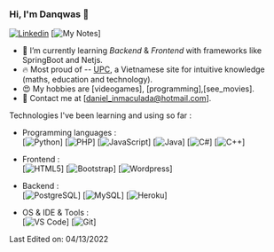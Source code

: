 ### Hi, I'm Danqwas 👋 

[![Linkedin](https://img.shields.io/badge/-LinkedIn-blue?style=flat&logo=Linkedin&logoColor=white&link=https://www.linkedin.com/in/dinhanhthi/)](https://www.linkedin.com/in/daniel-jes%C3%BAs-echegaray-apac-a21942228/)
[![My Notes](https://img.shields.io/badge/-My%20Notes-009e22?style=flat&logo=data:image/png;base64,iVBORw0KGgoAAAANSUhEUgAAAA4AAAARCAQAAABHwVUUAAAAxklEQVQYlYWROw6BQRSFp1LRW4BaqUCswAJsQYJoJDQsAI0VSIgIpUKjIgqxAIlGoSXexPNz+ecvMDi3uvnmzD0zVymFkwI9ui/Vo4JH4SDEhE9diSkCZMkzZ0Wblq6pwBspJdcGWUgzJEqDOk3S1DTES5IyGwbi37FmL0eqNnQToc+RMQkZkCVHnI4NXYQZcZZmz/ZZOy429JGhJIHepQP5ZeKn/jr1zJMZWmkPZmi9c/ktUNCAtNP625kZ/tqKeuQtmvd5B5bhnUU8EVlfAAAAAElFTkSuQmCC&link=https://dinhanhthi.com/notes)]


- 🌱 I’m currently learning *Backend* & *Frontend* with frameworks like SpringBoot and Netjs.
- 🔥 Most proud of -- [UPC](https://www.upc.edu.pe/), a Vietnamese site for intuitive knowledge (maths, education and technology).
- 😍 My hobbies are [videogames], [programming],[see_movies].
- 💌 Contact me at [daniel_inmaculada@hotmail.com].

Technologies I've been learning and using so far :

- Programming languages : <br />
    [![Python](http://img.shields.io/badge/-Python-eee?style=flat-square&logo=python&logoColor#F7BD2F)]
    [![PHP](http://img.shields.io/badge/-PHP-eee?style=flat-square&logo=php&logoColor=4951aa)]
    [![JavaScript](https://img.shields.io/badge/-JavaScript-eee?style=flat-square&logo=javascript&logoColor=DD9C25)]
    [![Java](https://img.shields.io/badge/java-Backend-green)]
    [![C#](https://img.shields.io/badge/C%23-Backend-skyblue)]
    [![C++](https://img.shields.io/badge/C%2B%2B-Console-skyblue)]
    
   

- Frontend : <br />
    [![HTML5](http://img.shields.io/badge/-HTML5-eee?style=flat-square&logo=html5&logoColor=E34F26)]
    [![Bootstrap](http://img.shields.io/badge/-Bootstrap-eee?style=flat-square&logo=bootstrap&logoColor=563D7C)]
    [![Wordpress](http://img.shields.io/badge/-Wordpress-eee?style=flat-square&logo=wordpress&logoColor=21759B)]
- Backend : <br />
    [![PostgreSQL](https://img.shields.io/badge/-PostgreSQL-eee?style=flat-square&logo=postgresql&logoColor=0273B7)]
    [![MySQL](http://img.shields.io/badge/-MySQL-eee?style=flat-square&logo=mysql&logoColor=4479A1)]
    [![Heroku](https://img.shields.io/badge/-Heroku-eee?style=flat-square&logo=heroku&logoColor=430098)]
- OS & IDE & Tools : <br />
    [![VS Code](http://img.shields.io/badge/-VS%20Code-eee?style=flat-square&logo=visual-studio-code&logoColor=007ACC)]
    [![Git](http://img.shields.io/badge/-Git-eee?style=flat-square&logo=git&logoColor=F05032)]


Last Edited on: 04/13/2022